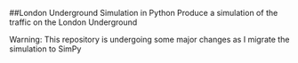 ##London Underground Simulation in Python
Produce a simulation of the traffic on the London Underground

Warning: This repository is undergoing some major changes as I migrate the simulation to SimPy
